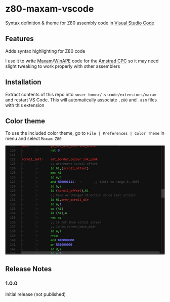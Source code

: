# z80-maxam-vscode

Syntax definition &amp; theme for Z80 assembly code in [Visual Studio Code](https://code.visualstudio.com/)

## Features

Adds syntax highlighting for Z80 code

I use it to write [Maxam](http://www.cpcwiki.eu/index.php/Maxam_1.5)/[WinAPE](http://www.winape.net/) code for the [Amstrad CPC](https://en.wikipedia.org/wiki/Amstrad_CPC) so it may need slight tweaking to work properly with other assemblers

## Installation

Extract contents of this repo into `<user home>/.vscode/extensions/maxam` and restart VS Code. This will automatically associate `.z80` and `.asm` files with this extension

## Color theme

To use the included color theme, go to `File | Preferences | Color Theme` in menu and select `Maxam Z80`

![Maxam Z80 theme](maxam-z80-theme.jpg)

## Release Notes

### 1.0.0

Initial release (not published)
